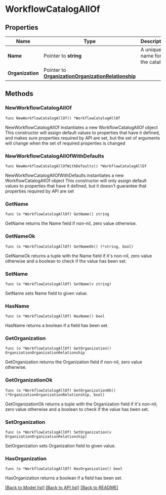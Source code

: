 # WorkflowCatalogAllOf

## Properties

Name | Type | Description | Notes
------------ | ------------- | ------------- | -------------
**Name** | Pointer to **string** | A unique name for the catalog. | [optional] 
**Organization** | Pointer to [**OrganizationOrganizationRelationship**](organization.Organization.Relationship.md) |  | [optional] 

## Methods

### NewWorkflowCatalogAllOf

`func NewWorkflowCatalogAllOf() *WorkflowCatalogAllOf`

NewWorkflowCatalogAllOf instantiates a new WorkflowCatalogAllOf object
This constructor will assign default values to properties that have it defined,
and makes sure properties required by API are set, but the set of arguments
will change when the set of required properties is changed

### NewWorkflowCatalogAllOfWithDefaults

`func NewWorkflowCatalogAllOfWithDefaults() *WorkflowCatalogAllOf`

NewWorkflowCatalogAllOfWithDefaults instantiates a new WorkflowCatalogAllOf object
This constructor will only assign default values to properties that have it defined,
but it doesn't guarantee that properties required by API are set

### GetName

`func (o *WorkflowCatalogAllOf) GetName() string`

GetName returns the Name field if non-nil, zero value otherwise.

### GetNameOk

`func (o *WorkflowCatalogAllOf) GetNameOk() (*string, bool)`

GetNameOk returns a tuple with the Name field if it's non-nil, zero value otherwise
and a boolean to check if the value has been set.

### SetName

`func (o *WorkflowCatalogAllOf) SetName(v string)`

SetName sets Name field to given value.

### HasName

`func (o *WorkflowCatalogAllOf) HasName() bool`

HasName returns a boolean if a field has been set.

### GetOrganization

`func (o *WorkflowCatalogAllOf) GetOrganization() OrganizationOrganizationRelationship`

GetOrganization returns the Organization field if non-nil, zero value otherwise.

### GetOrganizationOk

`func (o *WorkflowCatalogAllOf) GetOrganizationOk() (*OrganizationOrganizationRelationship, bool)`

GetOrganizationOk returns a tuple with the Organization field if it's non-nil, zero value otherwise
and a boolean to check if the value has been set.

### SetOrganization

`func (o *WorkflowCatalogAllOf) SetOrganization(v OrganizationOrganizationRelationship)`

SetOrganization sets Organization field to given value.

### HasOrganization

`func (o *WorkflowCatalogAllOf) HasOrganization() bool`

HasOrganization returns a boolean if a field has been set.


[[Back to Model list]](../README.md#documentation-for-models) [[Back to API list]](../README.md#documentation-for-api-endpoints) [[Back to README]](../README.md)


